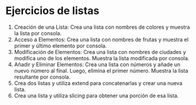 # Ejercicios de listas

1. Creación de una Lista: Crea una lista con nombres de colores y muestra la lista por consola.
2. Acceso a Elementos: Crea una lista con nombres de frutas y muestra el primer y último elemento por consola.
3. Modificación de Elementos: Crea una lista con nombres de ciudades y modifica uno de los elementos. Muestra la lista modificada por consola.
4. Añadir y Eliminar Elementos: Crea una lista con números y añade un nuevo número al final. Luego, elimina el primer número. Muestra la lista resultante por consola.
5. Crea dos listas y utiliza extend para concatenarlas y crear una nueva lista.
6. Crea una lista y utiliza slicing para obtener una porción de esa lista.
